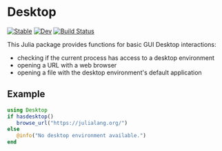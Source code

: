 # Desktop

[![Stable](https://img.shields.io/badge/docs-stable-blue.svg)](https://mgkuhn.github.io/Desktop.jl/stable)
[![Dev](https://img.shields.io/badge/docs-dev-blue.svg)](https://mgkuhn.github.io/Desktop.jl/dev)
[![Build Status](https://github.com/mgkuhn/Desktop.jl/actions/workflows/CI.yml/badge.svg?branch=master)](https://github.com/mgkuhn/Desktop.jl/actions/workflows/CI.yml?query=branch%3Amaster)

This Julia package provides functions for basic GUI Desktop interactions:

* checking if the current process has access to a desktop environment
* opening a URL with a web browser
* opening a file with the desktop environment's default application

## Example

```julia
using Desktop
if hasdesktop()
   browse_url("https://julialang.org/")
else
   @info("No desktop environment available.")
end
```

